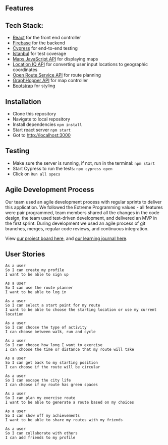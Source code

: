 ## Features


## Tech Stack:

- [React](https://reactjs.org) for the front end controller
- [Firebase](https://firebase.google.com) for the backend
- [Cypress](https://www.cypress.io/) for end-to-end testing
- [Istanbul](https://istanbul.js.org/) for test coverage
- [Maps JavaScript API](https://developers.google.com/maps/documentation/javascript/tutorial) for displaying maps
- [Location IQ API](https://locationiq.com/) for converting user input locations to geographic coordinates
- [Open Route Service API](https://openrouteservice.org/) for route planning
- [GraphHopper API](https://www.graphhopper.com/) for map controller
- [Bootstrap](https://getbootstrap.com/) for styling

## Installation

* Clone this repository
* Navigate to local repository
* Install dependencies
`npm install`
* Start react server
`npm start`
* Got to [http://localhost:3000](http://localhost:3000)

## Testing
* Make sure the server is running, if not, run in the terminal:
`npm start`
* Start Cypress to run the tests:
`npx cypress open`
* Click on `Run all specs`

## Agile Development Process

Our team used an agile development process with regular sprints to deliver this application.
We followed the Extreme Programming values - all features were pair programmed, team members shared all the changes in the code design, the team used test-driven development, and delivered an MVP in the first sprint. 
During development we used an agile process of git branches, merges, regular code reviews, and continuous integration.

View [our project board here](https://github.com/AndrewHulme/route_planner/projects/1), and [our learning journal here](https://github.com/AndrewHulme/route_planner/wiki).

## User Stories

```
As a user
So I can create my profile
I want to be able to sign up
```

```
As a user
So I can use the route planner
I want to be able to log in
```

```
As a user
So I can select a start point for my route
I want to be able to choose the starting location or use my current location
```

```
As a user
So I can choose the type of activity
I can choose between walk, run and cycle
```

```
As a user
So I can choose how long I want to exercise
I can choose the time or distance that my route will take
```

```
As a user
So I can get back to my starting position
I can choose if the route will be circular
```

```
As a user
So I can escape the city life
I can choose if my route has green spaces
```

```
As a user
So I can plan my exercise route
I want to be able to generate a route based on my choices
```

```
As a user
So I can show off my achievements
I want to be able to share my routes with my friends
```

```
As a user
So I can collaborate with others
I can add friends to my profile
```
